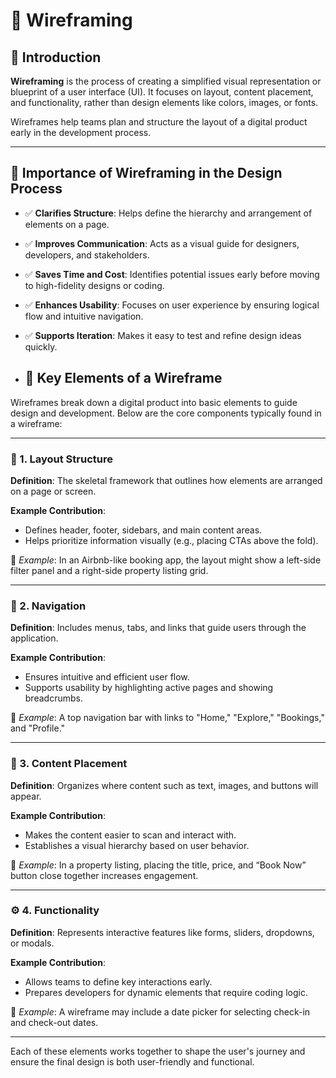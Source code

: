 

# 🧩 Wireframing

## 📌 Introduction

**Wireframing** is the process of creating a simplified visual representation or blueprint of a user interface (UI).
It focuses on layout, content placement, and functionality, rather than design elements like colors, images, or fonts.

Wireframes help teams plan and structure the layout of a digital product early in the development process.

---

## 🎯 Importance of Wireframing in the Design Process

- ✅ **Clarifies Structure**: Helps define the hierarchy and arrangement of elements on a page.
- ✅ **Improves Communication**: Acts as a visual guide for designers, developers, and stakeholders.
- ✅ **Saves Time and Cost**: Identifies potential issues early before moving to high-fidelity designs or coding.
- ✅ **Enhances Usability**: Focuses on user experience by ensuring logical flow and intuitive navigation.
- ✅ **Supports Iteration**: Makes it easy to test and refine design ideas quickly.

- ## 🧱 Key Elements of a Wireframe

Wireframes break down a digital product into basic elements to guide design and development. Below are the core components typically found in a wireframe:

---

### 🧭 1. Layout Structure

**Definition**: The skeletal framework that outlines how elements are arranged on a page or screen.

**Example Contribution**:
- Defines header, footer, sidebars, and main content areas.
- Helps prioritize information visually (e.g., placing CTAs above the fold).

📌 *Example*: In an Airbnb-like booking app, the layout might show a left-side filter panel and a right-side property listing grid.

---

### 🔗 2. Navigation

**Definition**: Includes menus, tabs, and links that guide users through the application.

**Example Contribution**:
- Ensures intuitive and efficient user flow.
- Supports usability by highlighting active pages and showing breadcrumbs.

📌 *Example*: A top navigation bar with links to "Home," "Explore," "Bookings," and "Profile."

---

### 📝 3. Content Placement

**Definition**: Organizes where content such as text, images, and buttons will appear.

**Example Contribution**:
- Makes the content easier to scan and interact with.
- Establishes a visual hierarchy based on user behavior.

📌 *Example*: In a property listing, placing the title, price, and “Book Now” button close together increases engagement.

---

### ⚙️ 4. Functionality

**Definition**: Represents interactive features like forms, sliders, dropdowns, or modals.

**Example Contribution**:
- Allows teams to define key interactions early.
- Prepares developers for dynamic elements that require coding logic.

📌 *Example*: A wireframe may include a date picker for selecting check-in and check-out dates.

---

Each of these elements works together to shape the user's journey and ensure the final design is both user-friendly and functional.
